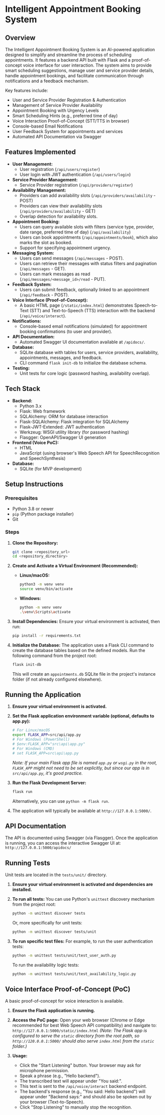 # Intelligent Appointment Booking System

## Overview

The Intelligent Appointment Booking System is an AI-powered application designed to simplify and streamline the process of scheduling appointments. It features a backend API built with Flask and a proof-of-concept voice interface for user interaction. The system aims to provide smart scheduling suggestions, manage user and service provider details, handle appointment bookings, and facilitate communication through notifications and a feedback mechanism.

Key features include:
- User and Service Provider Registration & Authentication
- Management of Service Provider Availability
- Appointment Booking with Urgency Levels
- Smart Scheduling Hints (e.g., preferred time of day)
- Voice Interaction Proof-of-Concept (STT/TTS in browser)
- Console-based Email Notifications
- User Feedback System for appointments and services
- Automated API Documentation via Swagger

## Features Implemented

- **User Management:**
    - User registration (`/api/users/register`)
    - User login with JWT authentication (`/api/users/login`)
- **Service Provider Management:**
    - Service Provider registration (`/api/providers/register`)
- **Availability Management:**
    - Providers can add availability slots (`/api/providers/availability` - POST)
    - Providers can view their availability slots (`/api/providers/availability` - GET)
    - Overlap detection for availability slots.
- **Appointment Booking:**
    - Users can query available slots with filters (service type, provider, date range, preferred time of day) (`/api/availability`)
    - Users can book appointments (`/api/appointments/book`), which also marks the slot as booked.
    - Support for specifying appointment urgency.
- **Messaging System:**
    - Users can send messages (`/api/messages` - POST).
    - Users can retrieve their messages with status filters and pagination (`/api/messages` - GET).
    - Users can mark messages as read (`/api/messages/<message_id>/read` - PUT).
- **Feedback System:**
    - Users can submit feedback, optionally linked to an appointment (`/api/feedback` - POST).
- **Voice Interface (Proof-of-Concept):**
    - A basic HTML page (`/static/index.html`) demonstrates Speech-to-Text (STT) and Text-to-Speech (TTS) interaction with the backend (`/api/voice/interact`).
- **Notifications:**
    - Console-based email notifications (simulated) for appointment booking confirmations (to user and provider).
- **API Documentation:**
    - Automated Swagger UI documentation available at `/apidocs/`.
- **Database:**
    - SQLite database with tables for users, service providers, availability, appointments, messages, and feedback.
    - CLI command `flask init-db` to initialize the database schema.
- **Testing:**
    - Unit tests for core logic (password hashing, availability overlap).

## Tech Stack

-   **Backend:**
    -   Python 3.x
    -   Flask: Web framework
    -   SQLAlchemy: ORM for database interaction
    -   Flask-SQLAlchemy: Flask integration for SQLAlchemy
    -   Flask-JWT-Extended: JWT authentication
    -   Werkzeug: WSGI utility library (for password hashing)
    -   Flasgger: OpenAPI/Swagger UI generation
-   **Frontend (Voice PoC):**
    -   HTML
    -   JavaScript (using browser's Web Speech API for SpeechRecognition and SpeechSynthesis)
-   **Database:**
    -   SQLite (for MVP development)

## Setup Instructions

### Prerequisites
-   Python 3.8 or newer
-   `pip` (Python package installer)
-   Git

### Steps
1.  **Clone the Repository:**
    ```bash
    git clone <repository_url>
    cd <repository_directory>
    ```

2.  **Create and Activate a Virtual Environment (Recommended):**
    -   **Linux/macOS:**
        ```bash
        python3 -m venv venv
        source venv/bin/activate
        ```
    -   **Windows:**
        ```bash
        python -m venv venv
        .\venv\Scripts\activate
        ```

3.  **Install Dependencies:**
    Ensure your virtual environment is activated, then run:
    ```bash
    pip install -r requirements.txt
    ```

4.  **Initialize the Database:**
    The application uses a Flask CLI command to create the database tables based on the defined models. Run the following command from the project root:
    ```bash
    flask init-db
    ```
    This will create an `appointments.db` SQLite file in the project's instance folder (if not already configured elsewhere).

## Running the Application

1.  **Ensure your virtual environment is activated.**
2.  **Set the Flask application environment variable (optional, defaults to app.py):**
    ```bash
    # For Linux/macOS
    export FLASK_APP=src/api/app.py 
    # For Windows (PowerShell)
    # $env:FLASK_APP="src\api\app.py"
    # For Windows (CMD)
    # set FLASK_APP=src\api\app.py
    ```
    *Note: If your main Flask app file is named `app.py` or `wsgi.py` in the root, `FLASK_APP` might not need to be set explicitly, but since our app is in `src/api/app.py`, it's good practice.*

3.  **Run the Flask Development Server:**
    ```bash
    flask run
    ```
    Alternatively, you can use `python -m flask run`.

4.  The application will typically be available at `http://127.0.0.1:5000/`.

## API Documentation

The API is documented using Swagger (via Flasgger). Once the application is running, you can access the interactive Swagger UI at:
`http://127.0.0.1:5000/apidocs/`

## Running Tests

Unit tests are located in the `tests/unit/` directory.

1.  **Ensure your virtual environment is activated and dependencies are installed.**
2.  **To run all tests:**
    You can use Python's `unittest` discovery mechanism from the project root:
    ```bash
    python -m unittest discover tests
    ```
    Or, more specifically for unit tests:
    ```bash
    python -m unittest discover tests/unit
    ```

3.  **To run specific test files:**
    For example, to run the user authentication tests:
    ```bash
    python -m unittest tests/unit/test_user_auth.py
    ```
    To run the availability logic tests:
    ```bash
    python -m unittest tests/unit/test_availability_logic.py
    ```

## Voice Interface Proof-of-Concept (PoC)

A basic proof-of-concept for voice interaction is available.

1.  **Ensure the Flask application is running.**
2.  **Access the PoC page:**
    Open your web browser (Chrome or Edge recommended for best Web Speech API compatibility) and navigate to:
    `http://127.0.0.1:5000/static/index.html`
    *(Note: The Flask app is configured to serve the `static` directory from the root path, so `http://120.0.0.1:5000/` should also serve `index.html` from the `static` folder.)*

3.  **Usage:**
    -   Click the "Start Listening" button. Your browser may ask for microphone permission.
    -   Speak a phrase (e.g., "Hello backend").
    -   The transcribed text will appear under "You said:".
    -   This text is sent to the `/api/voice/interact` backend endpoint.
    -   The backend's response (e.g., "You said: Hello backend") will appear under "Backend says:" and should also be spoken out by your browser (Text-to-Speech).
    -   Click "Stop Listening" to manually stop the recognition.
```
